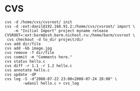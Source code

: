 <!-- -*- coding: utf-8-unix; -*-
     Danil Kutkevich's reference cards <http://kutkevich.org/rc>.
     Copyright (C) 2007, 2008, 2009,
     2010 Danil Kutkevich <http://danil.kutkevich.org>

     This reference cards is licensed under the Creative Commons
     Attribution-Share Alike 3.0 Unported License. To view a copy of this
     license, see the COPYING file or visit
     <http://creativecommons.org/licenses/by-sa/3.0/> or send a letter to
     Creative Commons, 171 Second Street, Suite 300, San Francisco,
     California, 94105, USA. -->

CVS
===

    cvs -d /home/cvs/cvsroot/ init
    cvs -d :ext:danil@192.168.91.2:/home/cvs/cvsroot/ import \
        -m "Initial Import" project myname release
    CVSROOT=:ext:barm@ssh.barm.nichost.ru:/home/barm/cvsroot \
     cvs checkout -d to_dir project/dir
    cvs add dir/file
    cvs add -kb image.jpg
    cvs remove -f dir/file
    cvs commit -m "Comments here."
    cvs status hello.c
    cvs diff -r 1.1 -r 1.2 hello.c
    cvs annotate hello.c
    cvs update -dP
    cvs log -S -d"2008-07-22 23:00<2008-07-24 20:00" \
            -wdanil hello.c > cvs_log
